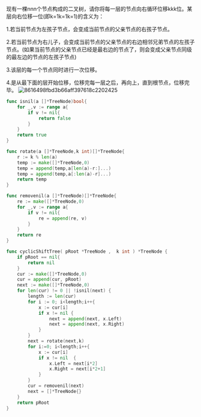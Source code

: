 现有一棵nnn个节点构成的二叉树，请你将每一层的节点向右循环位移kkk位。某层向右位移一位(即k=1k=1k=1)的含义为： 

1.若当前节点为左孩子节点，会变成当前节点的父亲节点的右孩子节点。 

2.若当前节点为右儿子，会变成当前节点的父亲节点的右边相邻兄弟节点的左孩子节点。(如果当前节点的父亲节点已经是最右边的节点了，则会变成父亲节点同级的最左边的节点的左孩子节点) 

3.该层的每一个节点同时进行一次位移。 

4.是从最下面的层开始位移，位移完每一层之后，再向上，直到根节点，位移完毕。 ![8616498fbd3b66aff397618c2202425](F:\markdown笔记\刷题\树\8616498fbd3b66aff397618c2202425.jpg)

```go
func isnil(a []*TreeNode)bool{
    for _,v := range a{
        if v != nil{
            return false
        }
    }
    return true
}

func rotate(a []*TreeNode,k int)[]*TreeNode{
    r := k % len(a)
    temp := make([]*TreeNode,0)
    temp = append(temp,a[len(a)-r:]...)
    temp = append(temp,a[:len(a)-r]...)
    return temp
}

func removenil(a []*TreeNode)[]*TreeNode{
    re := make([]*TreeNode,0)
    for _,v := range a{
        if v != nil{
            re = append(re, v)
        }
    }
    return re
}

func cyclicShiftTree( pRoot *TreeNode ,  k int ) *TreeNode {
    if pRoot == nil{
        return nil
    }
    cur := make([]*TreeNode,0)
    cur = append(cur, pRoot)
    next := make([]*TreeNode,0)
    for len(cur) != 0 || !isnil(next) {
        length := len(cur)
        for i := 0; i<length;i++{
            x := cur[i]
            if x != nil {
                next = append(next, x.Left)
                next = append(next, x.Right)
            }
        }
        next = rotate(next,k)
        for i:=0; i<length;i++{
            x := cur[i]
            if x != nil  {
                x.Left = next[i*2]
                x.Right = next[i*2+1]
            }
        }
        cur = removenil(next)
        next = []*TreeNode{}
    }
    return pRoot
}
```

